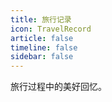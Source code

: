 ```yaml
---
title: 旅行记录
icon: TravelRecord
article: false
timeline: false
sidebar: false
---
```


旅行过程中的美好回忆。

<Catalog base='/TravelRecord/' level='1' />